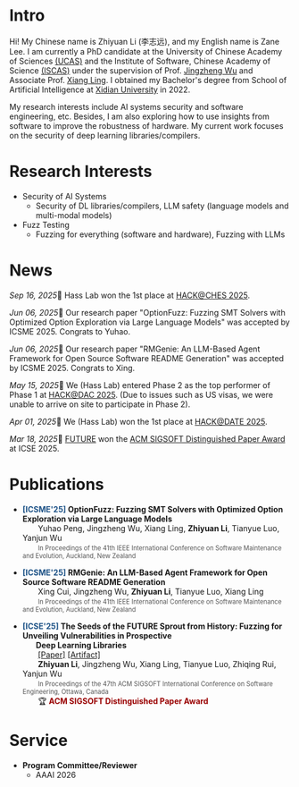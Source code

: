 # Intro

Hi! My Chinese name is Zhiyuan Li (李志远), and my English name is Zane Lee. I am currently a PhD candidate at the University of Chinese Academy of Sciences [(UCAS)](https://english.ucas.ac.cn/) and the Institute of Software, Chinese Academy of Science [(ISCAS)](http://www.iscas.ac.cn/) under the supervision of Prof. [Jingzheng Wu](https://people.ucas.ac.cn/~jingzheng) and Associate Prof. [Xiang Ling](https://ryderling.github.io/). I obtained my Bachelor's degree from School of Artificial Intelligence at [Xidian University](https://www.xidian.edu.cn/) in 2022.

My research interests include AI systems security and software engineering, etc. Besides, I am also exploring how to use insights from software to improve the robustness of hardware. My current work focuses on the security of deep learning libraries/compilers.

# Research Interests
- Security of AI Systems
    - Security of DL libraries/compilers, LLM safety (language models and multi-modal models)
- Fuzz Testing
    - Fuzzing for everything (software and hardware), Fuzzing with LLMs

# News
*Sep 16, 2025*🎉 Hass Lab won the 1st place at [HACK@CHES 2025](https://hackthesilicon.com/hackches25/).

*Jun 06, 2025*🎉 Our research paper "OptionFuzz: Fuzzing SMT Solvers with Optimized Option Exploration via Large Language Models" was accepted by ICSME 2025. Congrats to Yuhao.

*Jun 06, 2025*🎉 Our research paper "RMGenie: An LLM-Based Agent Framework for Open Source Software README Generation" was accepted by ICSME 2025. Congrats to Xing.

*May 15, 2025*🏅 We (Hass Lab) entered Phase 2 as the top performer of Phase 1 at [HACK@DAC 2025](https://hackthesilicon.com/dac25/). (Due to issues such as US visas, we were unable to arrive on site to participate in Phase 2).

*Apr 01, 2025*🏅 We (Hass Lab) won the 1st place at [HACK@DATE 2025](https://hackthesilicon.com/date25/).

*Mar 18, 2025*🏅 [FUTURE](https://github.com/Redempt1onzzZZ/FUTURE) won the [ACM SIGSOFT Distinguished Paper Award](https://www.sigsoft.org/awards/distinguishedPaperAward.html) at ICSE 2025.

# Publications
- <span style="color: #1E5387; font-weight: bold;">[ICSME'25] </span> <span style="font-weight: bold;">OptionFuzz: Fuzzing SMT Solvers with Optimized Option Exploration via Large Language Models</span><br> 
&nbsp;&nbsp;&nbsp;&nbsp;&nbsp;&nbsp;&nbsp;Yuhao Peng, Jingzheng Wu, Xiang Ling, <span style="font-weight: bold;">Zhiyuan Li</span>, Tianyue Luo, Yanjun Wu<br>
&nbsp;&nbsp;&nbsp;&nbsp;&nbsp;&nbsp;&nbsp;<span style="font-size: 0.8em; color: #555;">In Proceedings of the 41th IEEE International Conference on Software Maintenance and Evolution, Auckland, New Zealand</span><br>

- <span style="color: #1E5387; font-weight: bold;">[ICSME'25] </span> <span style="font-weight: bold;">RMGenie: An LLM-Based Agent Framework for Open Source Software README Generation</span><br> 
&nbsp;&nbsp;&nbsp;&nbsp;&nbsp;&nbsp;&nbsp;Xing Cui, Jingzheng Wu, <span style="font-weight: bold;">Zhiyuan Li</span>, Tianyue Luo, Xiang Ling<br>
&nbsp;&nbsp;&nbsp;&nbsp;&nbsp;&nbsp;&nbsp;<span style="font-size: 0.8em; color: #555;">In Proceedings of the 41th IEEE International Conference on Software Maintenance and Evolution, Auckland, New Zealand</span><br>

- <span style="color: #1E5387; font-weight: bold;">[ICSE'25] </span> <span style="font-weight: bold;">The Seeds of the FUTURE Sprout from History: Fuzzing for Unveiling Vulnerabilities in Prospective</span><br> &nbsp;&nbsp;&nbsp;&nbsp;&nbsp;&nbsp;<span style="font-weight: bold;">Deep Learning Libraries</span><br>
&nbsp;&nbsp;&nbsp;&nbsp;&nbsp;&nbsp; [[Paper]](https://arxiv.org/abs/2412.01317) [[Artifact]](https://github.com/Redempt1onzzZZ/FUTURE)<br>
&nbsp;&nbsp;&nbsp;&nbsp;&nbsp;&nbsp;&nbsp;<span style="font-weight: bold;">Zhiyuan Li</span>, Jingzheng Wu, Xiang Ling, Tianyue Luo, Zhiqing Rui, Yanjun Wu<br>
&nbsp;&nbsp;&nbsp;&nbsp;&nbsp;&nbsp;&nbsp;<span style="font-size: 0.8em; color: #555;">In Proceedings of the 47th ACM SIGSOFT International Conference on Software Engineering, Ottawa, Canada</span><br>
&nbsp;&nbsp;&nbsp;&nbsp;&nbsp;&nbsp;&nbsp;🏆 <span style="color: #990000; font-weight: bold;">ACM SIGSOFT Distinguished Paper Award</span><br>

# Service
- **Program Committee/Reviewer**
  - AAAI 2026
